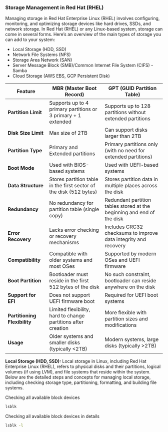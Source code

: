 ### Storage Management in Red Hat (RHEL)
Managing storage in Red Hat Enterprise Linux (RHEL) involves configuring, monitoring, and optimizing storage devices like hard drives, SSDs, and network storage. In Red Hat (RHEL) or any Linux-based system, storage can come in several forms. Here’s an overview of the main types of storage you can add to your system:
- Local Storage (HDD, SSD)
- Network File Systems (NFS)
- Storage Area Network (SAN)
- Server Message Block (SMB)/Common Internet File System (CIFS) - Samba
- Cloud Storage (AWS EBS, GCP Persistent Disk)

| Feature                      | **MBR (Master Boot Record)**                                       | **GPT (GUID Partition Table)**                                         |
| ---------------------------- | ------------------------------------------------------------------ | ---------------------------------------------------------------------- |
| **Partition Limit**          | Supports up to 4 primary partitions or 3 primary + 1 extended      | Supports up to 128 partitions without extended partitions              |
| **Disk Size Limit**          | Max size of 2TB                                                    | Can support disks larger than 2TB                                      |
| **Partition Type**           | Primary and Extended partitions                                    | Primary partitions only (with no need for extended partitions)         |
| **Boot Mode**                | Used with BIOS-based systems                                       | Used with UEFI-based systems                                           |
| **Data Structure**           | Stores partition table in the first sector of the disk (512 bytes) | Stores partition data in multiple places across the disk               |
| **Redundancy**               | No redundancy for partition table (single copy)                    | Redundant partition tables stored at the beginning and end of the disk |
| **Error Recovery**           | Lacks error checking or recovery mechanisms                        | Includes CRC32 checksums to improve data integrity and recovery        |
| **Compatibility**            | Compatible with older systems and most OSes                        | Supported by modern OSes and UEFI firmware                             |
| **Boot Partition**           | Bootloader must reside in the first 512 bytes of the disk          | No such constraint, bootloader can reside anywhere on the disk         |
| **Support for EFI**          | Does not support UEFI firmware boot                                | Required for UEFI boot systems                                         |
| **Partitioning Flexibility** | Limited flexibility, hard to change partitions after creation      | More flexible with partition sizes and modifications                   |
| **Usage**                    | Older systems and smaller disks (typically <2TB)                   | Modern systems, large disks (typically >2TB)                           |


**Local Storage (HDD, SSD):** Local storage in Linux, including Red Hat Enterprise Linux (RHEL), refers to physical disks and their partitions, logical volumes (if using LVM), and file systems that reside within the system. Below are the detailed steps and concepts for managing local storage, including checking storage type, partitioning, formatting, and building file systems.

Checking all available block devices
```bash
lsblk
```
Checking all available block devices in details
```bash
lsblk -l
```

